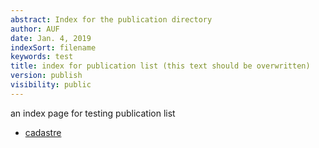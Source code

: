 ```yaml
---
abstract: Index for the publication directory
author: AUF
date: Jan. 4, 2019
indexSort: filename
keywords: test
title: index for publication list (this text should be overwritten)
version: publish
visibility: public
---
```

an index page for testing publication list

- [cadastre](/PublicationList/resources/cadastre.html)